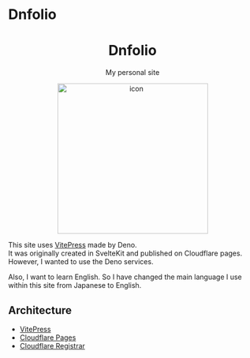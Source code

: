 # Dnfolio

<div align="center">
    <h1>Dnfolio</h1>
    <p>My personal site</p>
    <img width="305" alt="icon" src="https://github.com/user-attachments/assets/ab8b4125-3747-45b1-9511-c84e589a0a62">
</div>

This site uses [VitePress](https://vitepress.dev) made by Deno.\
It was originally created in SvelteKit and published on Cloudflare pages.
However, I wanted to use the Deno services.

Also, I want to learn English. So I have changed the main language I use within
this site from Japanese to English.

## Architecture

- [VitePress](https://https://vitepress.dev)
- [Cloudflare Pages](https://www.cloudflare.com/developer-platform/products/pages)
- [Cloudflare Registrar](https://www.cloudflare.com/products/registrar/)
